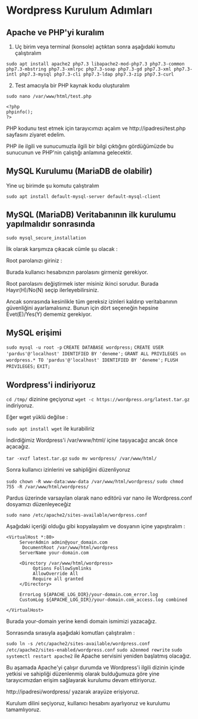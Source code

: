 # Wordpress Kurulum Adımları

## Apache ve PHP'yi kuralım

1. Uç birim veya terminal (konsole) açtıktan sonra aşağıdaki komutu çalıştıralım

```
sudo apt install apache2 php7.3 libapache2-mod-php7.3 php7.3-common php7.3-mbstring php7.3-xmlrpc php7.3-soap php7.3-gd php7.3-xml php7.3-intl php7.3-mysql php7.3-cli php7.3-ldap php7.3-zip php7.3-curl

```

2. Test amacıyla bir PHP kaynak kodu oluşturalım

`sudo nano /var/www/html/test.php`

```
<?php
phpinfo();
?>
```

PHP kodunu test etmek için tarayıcımızı açalım ve http://ipadresi/test.php sayfasını ziyaret edelim.

PHP ile ilgili ve sunucumuzla ilgili bir bilgi çıktığını gördüğümüzde bu sunucunun ve PHP'nin çalıştığı anlamına gelecektir.

## MySQL Kurulumu (MariaDB de olabilir)

Yine uç birimde şu komutu çalıştıralım

```
sudo apt install default-mysql-server default-mysql-client
```

## MySQL (MariaDB) Veritabanının ilk kurulumu yapılmalıdır sonrasında

```
sudo mysql_secure_installation
```

İlk olarak karşımıza çıkacak cümle şu olacak :

Root parolanızı giriniz :

Burada kullanıcı hesabınızın parolasını girmeniz gerekiyor.

Root parolasını değiştirmek ister misiniz ikinci sorudur.
Burada Hayır(H)/No(N) seçip ilerleyebilirsiniz.

Ancak sonrasında kesinlikle tüm gereksiz izinleri kaldırıp veritabanının güvenliğini ayarlamalısınız. Bunun için dört seçeneğin hepsine Evet(E)/Yes(Y) dememiz gerekiyor.

## MySQL erişimi

`sudo mysql -u root -p`
`CREATE DATABASE wordpress;`
`CREATE USER 'pardus'@'localhost' IDENTIFIED BY 'deneme';`
`GRANT ALL PRIVILEGES on wordpress.* TO 'pardus'@'localhost' IDENTIFIED BY 'deneme';`
`FLUSH PRIVILEGES;`
`EXIT;`

## Wordpress'i indiriyoruz

`cd /tmp/` dizinine geçiyoruz
`wget -c https://wordpress.org/latest.tar.gz` indiriyoruz.

Eğer wget yüklü değilse :

`sudo apt install wget` ile kurabiliriz

İndirdiğimiz Wordpress'i /var/www/html/ içine taşıyacağız ancak önce açacağız.

`tar -xvzf latest.tar.gz`
`sudo mv wordpress/ /var/www/html/`

Sonra kullanıcı izinlerini ve sahipliğini düzenliyoruz

`sudo chown -R www-data:www-data /var/www/html/wordpress/`
`sudo chmod 755 -R /var/www/html/wordpress/`

Pardus üzerinde varsayılan olarak nano editörü var nano ile Wordpress.conf dosyamızı düzenleyeceğiz

`sudo nano /etc/apache2/sites-available/wordpress.conf`

Aşağıdaki içeriği olduğu gibi kopyalayalım ve dosyanın içine yapıştıralım :

```
<VirtualHost *:80>
     ServerAdmin admin@your_domain.com
      DocumentRoot /var/www/html/wordpress
     ServerName your-domain.com

     <Directory /var/www/html/wordpress>
          Options FollowSymlinks
          AllowOverride All
          Require all granted
     </Directory>

     ErrorLog ${APACHE_LOG_DIR}/your-domain.com_error.log
     CustomLog ${APACHE_LOG_DIR}/your-domain.com_access.log combined

</VirtualHost>
```

Burada your-domain yerine kendi domain ismimizi yazacağız.

Sonrasında sırasıyla aşağıdaki komutları çalıştıralım :

`sudo ln -s /etc/apache2/sites-available/wordpress.conf /etc/apache2/sites-enabled/wordpress.conf`
`sudo a2enmod rewrite`
`sudo systemctl restart apache2` ile Apache servisini yeniden başlatmış olacağız.

Bu aşamada Apache'yi çalışır durumda ve Wordpress'i ilgili dizinin içinde yetkisi ve sahipliği düzenlenmiş olarak bulduğumuza göre yine tarayıcımızdan erişim sağlayarak kurulumu devam ettiriyoruz.

http://ipadresi/wordpress/ yazarak arayüze erişiyoruz.

Kurulum dilini seçiyoruz, kullanıcı hesabını ayarlıyoruz ve kurulumu tamamlıyoruz.
